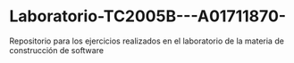 # Laboratorio-TC2005B---A01711870-
Repositorio para los ejercicios realizados en el laboratorio de la materia de construcción de software
